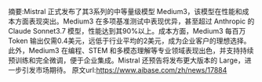 摘要:Mistral 正式发布了其3系列的中等量级模型 Medium3，该模型在性能和成本方面表现突出。Medium3 在多项基准测试中表现优异，甚至超过 Anthropic 的 Claude Sonnet3.7 模型，性能达到其90%以上。成本方面，Medium3 每百万 Token 输出仅需0.4美元，远低于行业平均的2美元，成为企业客户的理想选择。此外，Medium3 在编程、STEM 和多模态理解等专业领域表现出色，并支持持续预训练和完全微调，便于企业集成。Mistral 还预告将发布更大版本的 Large，进一步引发市场期待。
原文url:https://www.aibase.com/zh/news/17884